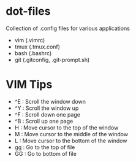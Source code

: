 # dot-files

Collection of .config files for various applications

- vim (.vimrc)
- tmux (.tmux.conf)
- bash (.bashrc)
- git (.gitconfig, .git-prompt.sh)


# VIM Tips
* ^E  : Scroll the window down
* ^Y  : Scroll the window up
* ^F  : Scroll down one page
* ^B  : Scroll up one page
* H   : Move cursor to the top of the window
* M   : Move cursor to the middle of the window
* L   : Move cursor to the bottom of the window
* gg  : Go to the top of file
* GG  : Go to bottom of file
